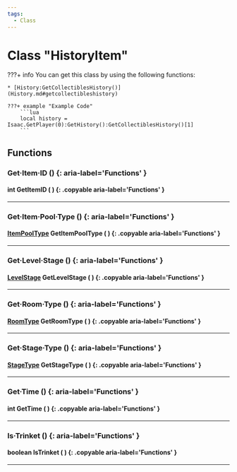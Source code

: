 ```yaml
---
tags:
  - Class
---
```

# Class "HistoryItem"

???+ info
    You can get this class by using the following functions:

    * [History:GetCollectiblesHistory()](History.md#getcollectibleshistory)

    ???+ example "Example Code"
        ```lua
        local history = Isaac.GetPlayer(0):GetHistory():GetCollectiblesHistory()[1]
        ```
        
## Functions

### Get·Item·ID () {: aria-label='Functions' }
#### int GetItemID ( ) {: .copyable aria-label='Functions' }

___
### Get·Item·Pool·Type () {: aria-label='Functions' }
#### [ItemPoolType](https://wofsauge.github.io/IsaacDocs/rep/enums/ItemPoolType.html) GetItemPoolType ( ) {: .copyable aria-label='Functions' }

___
### Get·Level·Stage () {: aria-label='Functions' }
#### [LevelStage](https://wofsauge.github.io/IsaacDocs/rep/enums/LevelStage.html) GetLevelStage ( ) {: .copyable aria-label='Functions' }

___
### Get·Room·Type () {: aria-label='Functions' }
#### [RoomType](https://wofsauge.github.io/IsaacDocs/rep/enums/RoomType.html) GetRoomType ( ) {: .copyable aria-label='Functions' }

___
### Get·Stage·Type () {: aria-label='Functions' }
#### [StageType](https://wofsauge.github.io/IsaacDocs/rep/enums/StageType.html) GetStageType ( ) {: .copyable aria-label='Functions' }

___
### Get·Time () {: aria-label='Functions' }
#### int GetTime ( ) {: .copyable aria-label='Functions' }

___
### Is·Trinket () {: aria-label='Functions' }
#### boolean IsTrinket ( ) {: .copyable aria-label='Functions' }

___